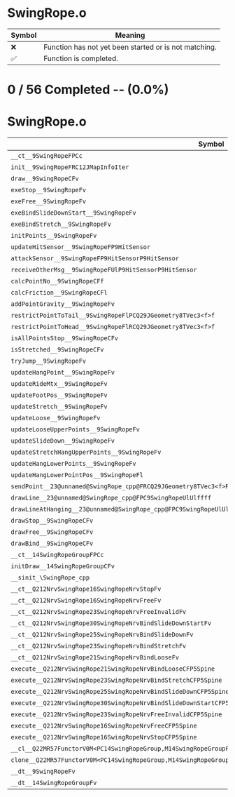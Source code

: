 # SwingRope.o
| Symbol | Meaning 
| ------------- | ------------- 
| :x: | Function has not yet been started or is not matching. 
| :white_check_mark: | Function is completed. 


# 0 / 56 Completed -- (0.0%)
# SwingRope.o
| Symbol | Decompiled? |
| ------------- | ------------- |
| `__ct__9SwingRopeFPCc` | :x: |
| `init__9SwingRopeFRC12JMapInfoIter` | :x: |
| `draw__9SwingRopeCFv` | :x: |
| `exeStop__9SwingRopeFv` | :x: |
| `exeFree__9SwingRopeFv` | :x: |
| `exeBindSlideDownStart__9SwingRopeFv` | :x: |
| `exeBindStretch__9SwingRopeFv` | :x: |
| `initPoints__9SwingRopeFv` | :x: |
| `updateHitSensor__9SwingRopeFP9HitSensor` | :x: |
| `attackSensor__9SwingRopeFP9HitSensorP9HitSensor` | :x: |
| `receiveOtherMsg__9SwingRopeFUlP9HitSensorP9HitSensor` | :x: |
| `calcPointNo__9SwingRopeCFf` | :x: |
| `calcFriction__9SwingRopeCFl` | :x: |
| `addPointGravity__9SwingRopeFv` | :x: |
| `restrictPointToTail__9SwingRopeFlPCQ29JGeometry8TVec3<f>f` | :x: |
| `restrictPointToHead__9SwingRopeFlRCQ29JGeometry8TVec3<f>f` | :x: |
| `isAllPointsStop__9SwingRopeCFv` | :x: |
| `isStretched__9SwingRopeCFv` | :x: |
| `tryJump__9SwingRopeFv` | :x: |
| `updateHangPoint__9SwingRopeFv` | :x: |
| `updateRideMtx__9SwingRopeFv` | :x: |
| `updateFootPos__9SwingRopeFv` | :x: |
| `updateStretch__9SwingRopeFv` | :x: |
| `updateLoose__9SwingRopeFv` | :x: |
| `updateLooseUpperPoints__9SwingRopeFv` | :x: |
| `updateSlideDown__9SwingRopeFv` | :x: |
| `updateStretchHangUpperPoints__9SwingRopeFv` | :x: |
| `updateHangLowerPoints__9SwingRopeFv` | :x: |
| `updateHangLowerPointPos__9SwingRopeFl` | :x: |
| `sendPoint__23@unnamed@SwingRope_cpp@FRCQ29JGeometry8TVec3<f>RCQ29JGeometry8TVec3<f>RCQ29JGeometry8TVec3<f>ffUlff` | :x: |
| `drawLine__23@unnamed@SwingRope_cpp@FPC9SwingRopeUlUlffff` | :x: |
| `drawLineAtHanging__23@unnamed@SwingRope_cpp@FPC9SwingRopeUlUlffffff` | :x: |
| `drawStop__9SwingRopeCFv` | :x: |
| `drawFree__9SwingRopeCFv` | :x: |
| `drawBind__9SwingRopeCFv` | :x: |
| `__ct__14SwingRopeGroupFPCc` | :x: |
| `initDraw__14SwingRopeGroupCFv` | :x: |
| `__sinit_\SwingRope_cpp` | :x: |
| `__ct__Q212NrvSwingRope16SwingRopeNrvStopFv` | :x: |
| `__ct__Q212NrvSwingRope16SwingRopeNrvFreeFv` | :x: |
| `__ct__Q212NrvSwingRope23SwingRopeNrvFreeInvalidFv` | :x: |
| `__ct__Q212NrvSwingRope30SwingRopeNrvBindSlideDownStartFv` | :x: |
| `__ct__Q212NrvSwingRope25SwingRopeNrvBindSlideDownFv` | :x: |
| `__ct__Q212NrvSwingRope23SwingRopeNrvBindStretchFv` | :x: |
| `__ct__Q212NrvSwingRope21SwingRopeNrvBindLooseFv` | :x: |
| `execute__Q212NrvSwingRope21SwingRopeNrvBindLooseCFP5Spine` | :x: |
| `execute__Q212NrvSwingRope23SwingRopeNrvBindStretchCFP5Spine` | :x: |
| `execute__Q212NrvSwingRope25SwingRopeNrvBindSlideDownCFP5Spine` | :x: |
| `execute__Q212NrvSwingRope30SwingRopeNrvBindSlideDownStartCFP5Spine` | :x: |
| `execute__Q212NrvSwingRope23SwingRopeNrvFreeInvalidCFP5Spine` | :x: |
| `execute__Q212NrvSwingRope16SwingRopeNrvFreeCFP5Spine` | :x: |
| `execute__Q212NrvSwingRope16SwingRopeNrvStopCFP5Spine` | :x: |
| `__cl__Q22MR57FunctorV0M<PC14SwingRopeGroup,M14SwingRopeGroupFPCvPCv_v>CFv` | :x: |
| `clone__Q22MR57FunctorV0M<PC14SwingRopeGroup,M14SwingRopeGroupFPCvPCv_v>CFP7JKRHeap` | :x: |
| `__dt__9SwingRopeFv` | :x: |
| `__dt__14SwingRopeGroupFv` | :x: |
